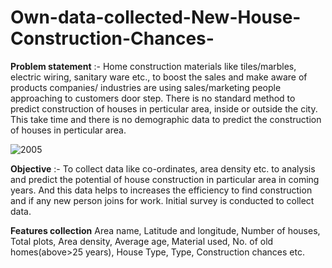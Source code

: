 # Own-data-collected-New-House-Construction-Chances-

**Problem statement** :- Home construction materials like tiles/marbles, electric wiring, sanitary ware etc., to boost the sales and make aware of products companies/ industries are using sales/marketing people approaching to customers door step. There is no standard method to predict construction of houses in perticular area, inside or outside the city. This take time and there is no demographic data to predict the construction of houses in perticular area.

![2005](https://user-images.githubusercontent.com/56857382/119665467-10008f80-be52-11eb-9c4e-43cf89d51e69.png)


**Objective** :-  To collect data like co-ordinates, area density etc. to analysis and predict the potential of house construction in particular area in coming years. And this data helps to increases the efficiency to find construction and if any new person joins for work. 
Initial survey is conducted to collect data. 

**Features collection**
Area name, Latitude and longitude, Number of houses, Total plots, Area density, Average age, Material used, No. of old homes(above>25 years), House Type, Type, Construction chances etc.



